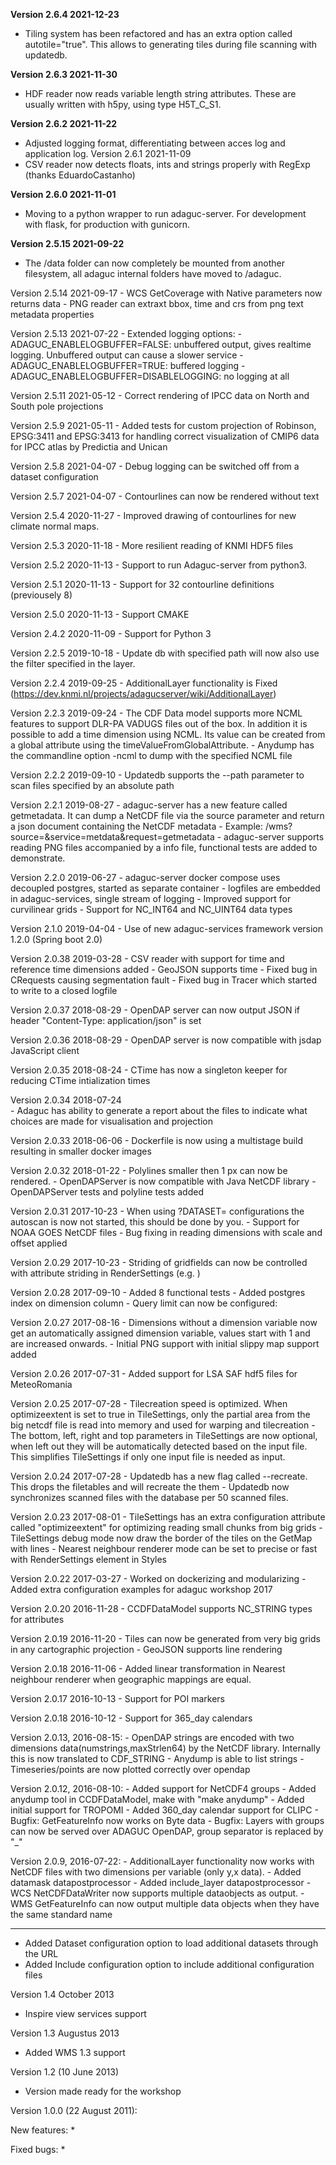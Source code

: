 **Version 2.6.4 2021-12-23**
- Tiling system has been refactored and has an extra option called autotile="true". This allows to generating tiles during file scanning with updatedb.

**Version 2.6.3 2021-11-30**
- HDF reader now reads variable length string attributes. These are usually written with h5py, using type H5T_C_S1.

**Version 2.6.2 2021-11-22**
- Adjusted logging format, differentiating between acces log and application log.
Version 2.6.1 2021-11-09
- CSV reader now detects floats, ints and strings properly with RegExp (thanks EduardoCastanho)

**Version 2.6.0 2021-11-01**
- Moving to a python wrapper to run adaguc-server. For development with flask, for production with gunicorn.

**Version 2.5.15 2021-09-22**
- The /data folder can now completely be mounted from another filesystem, all adaguc internal folders have moved to /adaguc.

Version 2.5.14 2021-09-17
    - WCS GetCoverage with Native parameters now returns data
    - PNG reader can extraxt bbox, time and crs from png text metadata properties

Version 2.5.13 2021-07-22
    - Extended logging options:
        - ADAGUC_ENABLELOGBUFFER=FALSE: unbuffered output, gives realtime logging. Unbuffered output can cause a slower service
        - ADAGUC_ENABLELOGBUFFER=TRUE: buffered logging
        - ADAGUC_ENABLELOGBUFFER=DISABLELOGGING: no logging at all

Version 2.5.11 2021-05-12
    - Correct rendering of IPCC data on North and South pole projections

Version 2.5.9 2021-05-11
    - Added tests for custom projection of Robinson, EPSG:3411 and EPSG:3413 for handling correct visualization of CMIP6 data for IPCC atlas by Predictia and Unican

Version 2.5.8 2021-04-07
    - Debug logging can be switched off from a dataset configuration

Version 2.5.7 2021-04-07
    - Contourlines can now be rendered without text

Version 2.5.4 2020-11-27
    - Improved drawing of contourlines for new climate normal maps.

Version 2.5.3 2020-11-18
    - More resilient reading of KNMI HDF5 files

Version 2.5.2 2020-11-13
    - Support to run Adaguc-server from python3.

Version 2.5.1 2020-11-13
    - Support for 32 contourline definitions (previousely 8)

Version 2.5.0 2020-11-13
    - Support CMAKE

Version 2.4.2 2020-11-09
    - Support for Python 3

Version 2.2.5 2019-10-18
    - Update db with specified path will now also use the filter specified in the layer.

Version 2.2.4 2019-09-25
    - AdditionalLayer functionality is Fixed (https://dev.knmi.nl/projects/adagucserver/wiki/AdditionalLayer)

Version 2.2.3 2019-09-24
    - The CDF Data model supports more NCML features to support DLR-PA VADUGS files out of the box. 
        In addition it is possible to add a time dimension using NCML. 
        Its value can be created from a global attribute using the timeValueFromGlobalAttribute.
    - Anydump has the commandline option -ncml to dump with the specified NCML file

Version 2.2.2 2019-09-10
    - Updatedb supports the --path parameter to scan files specified by an absolute path

Version 2.2.1 2019-08-27
    - adaguc-server has a new feature called getmetadata. It can dump a NetCDF file via the source parameter and return a json document containing the NetCDF metadata
    - Example: <adaguc host>/wms?source=<URLEncoded opendapURL>&service=metdata&request=getmetadata
    - adaguc-server supports reading PNG files accompanied by a info file, functional tests are added to demonstrate.

Version 2.2.0 2019-06-27
    - adaguc-server docker compose uses decoupled postgres, started as separate container
    - logfiles are embedded in adaguc-services, single stream of logging
    - Improved support for curvilinear grids 
    - Support for NC_INT64 and NC_UINT64 data types

Version 2.1.0 2019-04-04
    - Use of new adaguc-services framework version 1.2.0 (Spring boot 2.0)

Version 2.0.38 2019-03-28
    - CSV reader with support for time and reference time dimensions added
    - GeoJSON supports time
    - Fixed bug in CRequests causing segmentation fault
    - Fixed bug in Tracer which started to write to a closed logfile

Version 2.0.37 2018-08-29
    - OpenDAP server can now output JSON if header "Content-Type: application/json" is set

Version 2.0.36 2018-08-29
    - OpenDAP server is now compatible with jsdap JavaScript client
    
Version 2.0.35 2018-08-24
    - CTime has now a singleton keeper for reducing CTime intialization times
   
Version 2.0.34 2018-07-24   
    - Adaguc has ability to generate a report about the files to indicate what choices are made for visualisation and projection
    
Version 2.0.33 2018-06-06
    - Dockerfile is now using a multistage build resulting in smaller docker images
   
Version 2.0.32 2018-01-22
    - Polylines smaller then 1 px can now be rendered.
    - OpenDAPServer is now compatible with Java NetCDF library
    - OpenDAPServer tests and polyline tests added

Version 2.0.31 2017-10-23
    - When using ?DATASET=<yourdateset> configurations the autoscan is now not started, this should be done by you.
    - Support for NOAA GOES NetCDF files
    - Bug fixing in reading dimensions with scale and offset applied

Version 2.0.29 2017-10-23
    - Striding of gridfields can now be controlled with attribute striding in RenderSettings (e.g. <Style><RenderSettings striding="4"/></Style>)

Version 2.0.28 2017-09-10
    - Added 8 functional tests
    - Added postgres index on dimension column
    - Query limit can now be configured: <DataBase maxquerylimit="1000"/>
    
Version 2.0.27 2017-08-16
    - Dimensions without a dimension variable now get an automatically assigned dimension variable, values start with 1 and are increased onwards.
    - Initial PNG support with initial slippy map support added

Version 2.0.26 2017-07-31
    - Added support for LSA SAF hdf5 files for MeteoRomania

Version 2.0.25 2017-07-28
    - Tilecreation speed is optimized. When optimizeextent is set to true in TileSettings, only the partial area from the big netcdf file is read into memory and used for warping and tilecreation
    - The bottom, left, right and top parameters in TileSettings are now optional, when left out they will be automatically detected based on the input file. This simplifies TileSettings if only one input file is needed as input.
    

Version 2.0.24 2017-07-28
    - Updatedb has a new flag called --recreate. This drops the filetables and will recreate the them
    - Updatedb now synchronizes scanned files with the database per 50 scanned files.

Version 2.0.23 2017-08-01
    - TileSettings has an extra configuration attribute called "optimizeextent" for optimizing reading small chunks from big grids
    - TileSettings debug mode now draw the border of the tiles on the GetMap with lines
    - Nearest neighbour renderer mode can be set to precise or fast with RenderSettings element in Styles

Version 2.0.22 2017-03-27
    - Worked on dockerizing and modularizing 
    - Added extra configuration examples for adaguc workshop 2017
    
Version 2.0.20 2016-11-28
    - CCDFDataModel supports NC_STRING types for attributes

Version 2.0.19 2016-11-20
    - Tiles can now be generated from very big grids in any cartographic projection
    - GeoJSON supports line rendering

Version 2.0.18 2016-11-06
    - Added linear transformation in Nearest neighbour renderer when geographic mappings are equal.
    
Version 2.0.17 2016-10-13
    - Support for POI markers
    
Version 2.0.18 2016-10-12
    - Support for 365_day calendars    
    
Version 2.0.13, 2016-08-15:
    - OpenDAP strings are encoded with two dimensions data(numstrings,maxStrlen64) by the NetCDF library. Internally this is now translated to CDF_STRING
    - Anydump is able to list strings
    - Timeseries/points are now plotted correctly over opendap

Version 2.0.12, 2016-08-10:
    - Added support for NetCDF4 groups
    - Added anydump tool in CCDFDataModel, make with "make anydump"
    - Added initial support for TROPOMI
    - Added 360_day calendar support for CLIPC
    - Bugfix: GetFeatureInfo now works on Byte data
    - Bugfix: Layers with groups can now be served over ADAGUC OpenDAP, group separator is replaced by "_"
    
Version 2.0.9, 2016-07-22:
    - AdditionalLayer functionality now works with NetCDF files with two dimensions per variable (only y,x data).
    - Added datamask datapostprocessor
    - Added include_layer datapostprocessor
    - WCS NetCDFDataWriter now supports multiple dataobjects as output.
    - WMS GetFeatureInfo can now output multiple data objects when they have the same standard name


--------

- Added Dataset configuration option to load additional datasets through the URL
- Added Include configuration option to include additional configuration files

Version 1.4 October 2013
- Inspire view services support

Version 1.3 Augustus 2013
- Added WMS 1.3 support

Version 1.2 (10 June 2013)
- Version made ready for the workshop

Version 1.0.0 (22 August 2011):

   New features:
     * 

   Fixed bugs:
     * 
 
